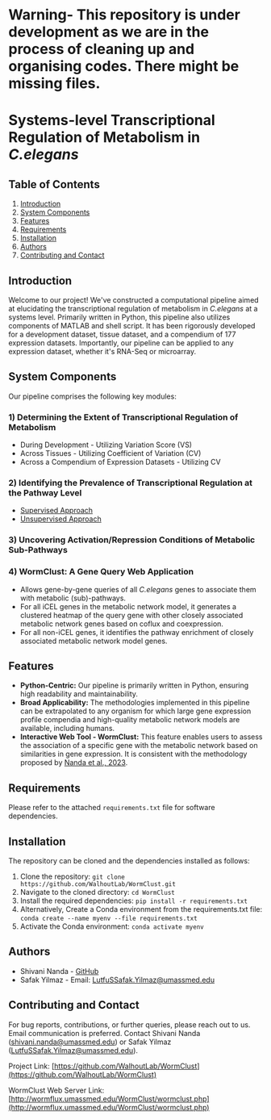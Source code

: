 # **Warning- This repository is under development as we are in the process of cleaning up and organising codes. There might be missing files.**
# Systems-level Transcriptional Regulation of Metabolism in *C.elegans*

## Table of Contents
1. [Introduction](#Introduction)
2. [System Components](#System-Components)
3. [Features](#Features)
4. [Requirements](#Requirements)
5. [Installation](#Installation)
6. [Authors](#Authors)
7. [Contributing and Contact](#Contributing-and-Contact)


## Introduction

Welcome to our project! We've constructed a computational pipeline aimed at elucidating the transcriptional regulation of metabolism in *C.elegans* at a systems level. Primarily written in Python, this pipeline also utilizes components of MATLAB and shell script. It has been rigorously developed for a development dataset, tissue dataset, and a compendium of 177 expression datasets. Importantly, our pipeline can be applied to any expression dataset, whether it's RNA-Seq or microarray.

## System Components

Our pipeline comprises the following key modules:

### 1) Determining the Extent of Transcriptional Regulation of Metabolism
* During Development - Utilizing Variation Score (VS)
* Across Tissues - Utilizing Coefficient of Variation (CV)
* Across a Compendium of Expression Datasets - Utilizing CV 

### 2) Identifying the Prevalence of Transcriptional Regulation at the Pathway Level
* [Supervised Approach](https://github.com/WalhoutLab/WormClust/blob/master/2_a_SupervisedApproach/README.md)
* [Unsupervised Approach](https://github.com/WalhoutLab/WormClust/blob/master/2_b_UnsupervisedApproach/README.md)

### 3) Uncovering Activation/Repression Conditions of Metabolic Sub-Pathways

### 4) WormClust: A Gene Query Web Application
* Allows gene-by-gene queries of all *C.elegans* genes to associate them with metabolic (sub)-pathways.
* For all iCEL genes in the metabolic network model, it generates a clustered heatmap of the query gene with other closely associated metabolic network genes based on coflux and coexpression.
* For all non-iCEL genes, it identifies the pathway enrichment of closely associated metabolic network model genes.

## Features

* **Python-Centric:** Our pipeline is primarily written in Python, ensuring high readability and maintainability.
* **Broad Applicability:** The methodologies implemented in this pipeline can be extrapolated to any organism for which large gene expression profile compendia and high-quality metabolic network models are available, including humans.
* **Interactive Web Tool - WormClust:** This feature enables users to assess the association of a specific gene with the metabolic network based on similarities in gene expression. It is consistent with the methodology proposed by [Nanda et al., 2023](https://www.embopress.org/doi/full/10.15252/msb.202211443).

## Requirements

Please refer to the attached `requirements.txt` file for software dependencies.

## Installation

The repository can be cloned and the dependencies installed as follows:

1. Clone the repository: `git clone https://github.com/WalhoutLab/WormClust.git`
2. Navigate to the cloned directory: `cd WormClust`
3. Install the required dependencies: `pip install -r requirements.txt`
4. Alternatively, Create a Conda environment from the requirements.txt file: `conda create --name myenv --file requirements.txt`
5. Activate the Conda environment: `conda activate myenv`
   

## Authors

* Shivani Nanda - [GitHub](https://github.com/shivani710)
* Safak Yilmaz - Email: LutfuSSafak.Yilmaz@umassmed.edu

## Contributing and Contact

For bug reports, contributions, or further queries, please reach out to us. Email communication is preferred. Contact Shivani Nanda (shivani.nanda@umassmed.edu) or Safak Yilmaz (LutfuSSafak.Yilmaz@umassmed.edu). 

Project Link: [https://github.com/WalhoutLab/WormClust](https://github.com/WalhoutLab/WormClust)

WormClust Web Server Link: [http://wormflux.umassmed.edu/WormClust/wormclust.php](http://wormflux.umassmed.edu/WormClust/wormclust.php)


  
  
